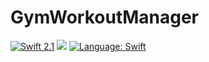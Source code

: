 # GymWorkoutManager 
[![Swift 2.1](https://img.shields.io/badge/Swift-2.1-orange.svg?style=flat)](https://developer.apple.com/swift/) [![](https://www.bitrise.io/app/aea1e1c269417e03.svg?token=oGipkY6fGG-8ZkUjEpbOeQ&branch=master)](https://www.bitrise.io)
[![Language: Swift](https://img.shields.io/badge/language-swift-orange.svg)](https://travis-ci.org/Swiftline/Swiftline)
